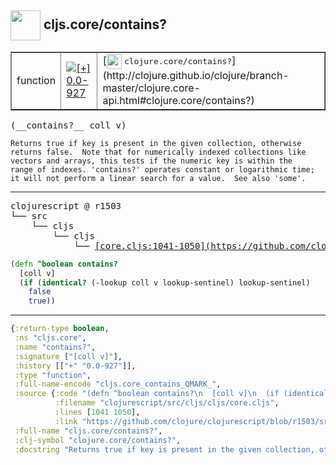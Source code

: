 ## <img width="48px" valign="middle" src="http://i.imgur.com/Hi20huC.png"> cljs.core/contains?

 <table border="1">
<tr>
<td>function</td>
<td><a href="https://github.com/cljsinfo/api-refs/tree/0.0-927"><img valign="middle" alt="[+] 0.0-927" src="https://img.shields.io/badge/+-0.0--927-lightgrey.svg"></a> </td>
<td>
[<img height="24px" valign="middle" src="http://i.imgur.com/1GjPKvB.png"> <samp>clojure.core/contains?</samp>](http://clojure.github.io/clojure/branch-master/clojure.core-api.html#clojure.core/contains?)
</td>
</tr>
</table>

 <samp>
(__contains?__ coll v)<br>
</samp>

```
Returns true if key is present in the given collection, otherwise
returns false.  Note that for numerically indexed collections like
vectors and arrays, this tests if the numeric key is within the
range of indexes. 'contains?' operates constant or logarithmic time;
it will not perform a linear search for a value.  See also 'some'.
```

---

 <pre>
clojurescript @ r1503
└── src
    └── cljs
        └── cljs
            └── <ins>[core.cljs:1041-1050](https://github.com/clojure/clojurescript/blob/r1503/src/cljs/cljs/core.cljs#L1041-L1050)</ins>
</pre>

```clj
(defn ^boolean contains?
  [coll v]
  (if (identical? (-lookup coll v lookup-sentinel) lookup-sentinel)
    false
    true))
```


---

```clj
{:return-type boolean,
 :ns "cljs.core",
 :name "contains?",
 :signature ["[coll v]"],
 :history [["+" "0.0-927"]],
 :type "function",
 :full-name-encode "cljs.core_contains_QMARK_",
 :source {:code "(defn ^boolean contains?\n  [coll v]\n  (if (identical? (-lookup coll v lookup-sentinel) lookup-sentinel)\n    false\n    true))",
          :filename "clojurescript/src/cljs/cljs/core.cljs",
          :lines [1041 1050],
          :link "https://github.com/clojure/clojurescript/blob/r1503/src/cljs/cljs/core.cljs#L1041-L1050"},
 :full-name "cljs.core/contains?",
 :clj-symbol "clojure.core/contains?",
 :docstring "Returns true if key is present in the given collection, otherwise\nreturns false.  Note that for numerically indexed collections like\nvectors and arrays, this tests if the numeric key is within the\nrange of indexes. 'contains?' operates constant or logarithmic time;\nit will not perform a linear search for a value.  See also 'some'."}

```
